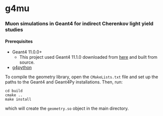 # g4mu
### Muon simulations in Geant4 for indirect Cherenkov light yield studies



#### Prerequisites
* Geant4 11.0.0+
  * This project used Geant4 11.1.0 downloaded from [here](https://gitlab.cern.ch/geant4/geant4/-/archive/v11.1.0/geant4-v11.1.0.tar.gz) and built from source.
* [g4python](https://github.com/koichi-murakami/g4python.git)

To compile the geometry library, open the `CMakeLists.txt` file and set up the paths to the Geant4 and Geant4Py installations. Then, run:

```mkdir build
cd build
cmake ..
make install
```
which will create the `geometry.so` object in the main directory.
